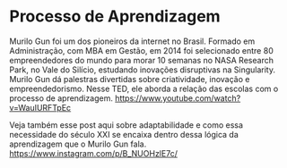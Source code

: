 # Processo de Aprendizagem

Murilo Gun foi um dos pioneiros da internet no Brasil. Formado em Administração, com MBA em Gestão, em 2014 foi selecionado entre 80 empreendedores do mundo para morar 10 semanas no NASA Research Park, no Vale do Silício, estudando inovações disruptivas na Singularity. Murilo Gun dá palestras divertidas sobre criatividade, inovação e empreendedorismo. Nesse TED, ele aborda a relação das escolas com o processo de aprendizagem.  https://www.youtube.com/watch?v=WauIURFTpEc


Veja também esse post aqui sobre adaptabilidade e como essa necessidade do século XXI se encaixa dentro dessa lógica da aprendizagem que o Murilo Gun fala. 
https://www.instagram.com/p/B_NUOHzlE7c/
